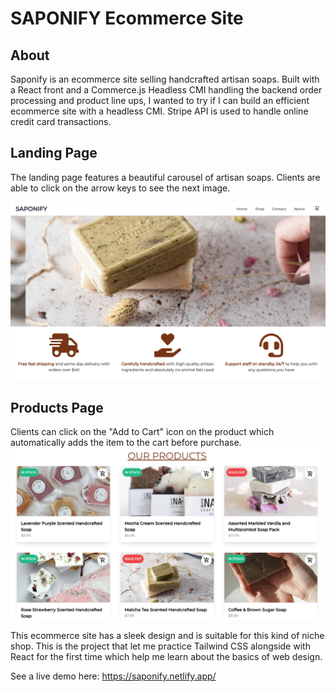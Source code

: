 # SAPONIFY Ecommerce Site

## About 
Saponify is an ecommerce site selling handcrafted artisan soaps. Built with a React front and a Commerce.js Headless CMI handling the backend order processing and product line ups, I wanted to try if I can build an efficient ecommerce site with a headless CMI. Stripe API is used to handle online credit card transactions. 

## Landing Page 
The landing page features a beautiful carousel of artisan soaps. Clients are able to click on the arrow keys to see the next image.

<img src="https://github.com/synerjay/Saponify/blob/main/screenshots/Landingpage.png?raw=true" />

## Products Page

Clients can click on the "Add to Cart" icon on the product which automatically adds the item to the cart before purchase.
<img src="https://github.com/synerjay/Saponify/blob/main/screenshots/Productslineup.png?raw=true" />

This ecommerce site has a sleek design and is suitable for this kind of niche shop. This is the project that let me practice Tailwind CSS alongside with React for the first time which help me learn about the basics of web design. 


See a live demo here: https://saponify.netlify.app/
